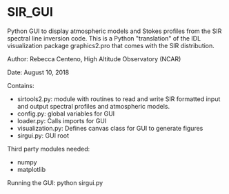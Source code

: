 # SIR_GUI
Python GUI to display atmospheric models and Stokes profiles from the SIR spectral line inversion code.
This is a Python "translation" of the IDL visualization package graphics2.pro that comes with the SIR distribution.

Author:
Rebecca Centeno,
High Altitude Observatory (NCAR)

Date: August 10, 2018

Contains:
- sirtools2.py: module with routines to read and write SIR formatted input and output spectral profiles and atmospheric models.
- config.py: global variables for GUI
- loader.py: Calls imports for GUI
- visualization.py: Defines canvas class for GUI to generate figures
- sirgui.py: GUI root

Third party modules needed:
- numpy
- matplotlib

Running the GUI:
python sirgui.py

